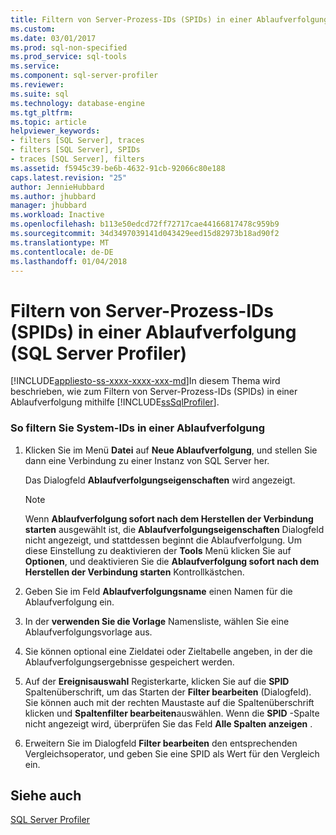 ```yaml
---
title: Filtern von Server-Prozess-IDs (SPIDs) in einer Ablaufverfolgung (SQL Server Profiler) | Microsoft Docs
ms.custom: 
ms.date: 03/01/2017
ms.prod: sql-non-specified
ms.prod_service: sql-tools
ms.service: 
ms.component: sql-server-profiler
ms.reviewer: 
ms.suite: sql
ms.technology: database-engine
ms.tgt_pltfrm: 
ms.topic: article
helpviewer_keywords:
- filters [SQL Server], traces
- filters [SQL Server], SPIDs
- traces [SQL Server], filters
ms.assetid: f5945c39-be6b-4632-91cb-92066c80e188
caps.latest.revision: "25"
author: JennieHubbard
ms.author: jhubbard
manager: jhubbard
ms.workload: Inactive
ms.openlocfilehash: b113e50edcd72ff72717cae44166817478c959b9
ms.sourcegitcommit: 34d3497039141d043429eed15d82973b18ad90f2
ms.translationtype: MT
ms.contentlocale: de-DE
ms.lasthandoff: 01/04/2018
---
```

# <a name="filter-server-process-ids-spids-in-a-trace-sql-server-profiler"></a>Filtern von Server-Prozess-IDs (SPIDs) in einer Ablaufverfolgung (SQL Server Profiler)
[!INCLUDE[appliesto-ss-xxxx-xxxx-xxx-md](../../includes/appliesto-ss-xxxx-xxxx-xxx-md.md)]In diesem Thema wird beschrieben, wie zum Filtern von Server-Prozess-IDs (SPIDs) in einer Ablaufverfolgung mithilfe [!INCLUDE[ssSqlProfiler](../../includes/sssqlprofiler-md.md)].  
  
### <a name="to-filter-system-ids-in-a-trace"></a>So filtern Sie System-IDs in einer Ablaufverfolgung  
  
1.  Klicken Sie im Menü **Datei** auf **Neue Ablaufverfolgung**, und stellen Sie dann eine Verbindung zu einer Instanz von SQL Server her.  
  
     Das Dialogfeld **Ablaufverfolgungseigenschaften** wird angezeigt.  
  
    > [!NOTE]  
    >  Wenn **Ablaufverfolgung sofort nach dem Herstellen der Verbindung starten** ausgewählt ist, die **Ablaufverfolgungseigenschaften** Dialogfeld nicht angezeigt, und stattdessen beginnt die Ablaufverfolgung. Um diese Einstellung zu deaktivieren der **Tools** Menü klicken Sie auf **Optionen**, und deaktivieren Sie die **Ablaufverfolgung sofort nach dem Herstellen der Verbindung starten** Kontrollkästchen.  
  
2.  Geben Sie im Feld **Ablaufverfolgungsname** einen Namen für die Ablaufverfolgung ein.  
  
3.  In der **verwenden Sie die Vorlage** Namensliste, wählen Sie eine Ablaufverfolgungsvorlage aus.  
  
4.  Sie können optional eine Zieldatei oder Zieltabelle angeben, in der die Ablaufverfolgungsergebnisse gespeichert werden.  
  
5.  Auf der **Ereignisauswahl** Registerkarte, klicken Sie auf die **SPID** Spaltenüberschrift, um das Starten der **Filter bearbeiten** (Dialogfeld). Sie können auch mit der rechten Maustaste auf die Spaltenüberschrift klicken und **Spaltenfilter bearbeiten**auswählen. Wenn die **SPID** -Spalte nicht angezeigt wird, überprüfen Sie das Feld **Alle Spalten anzeigen** .  
  
6.  Erweitern Sie im Dialogfeld **Filter bearbeiten** den entsprechenden Vergleichsoperator, und geben Sie eine SPID als Wert für den Vergleich ein.  
  
## <a name="see-also"></a>Siehe auch  
 [SQL Server Profiler](../../tools/sql-server-profiler/sql-server-profiler.md)  
  
  
